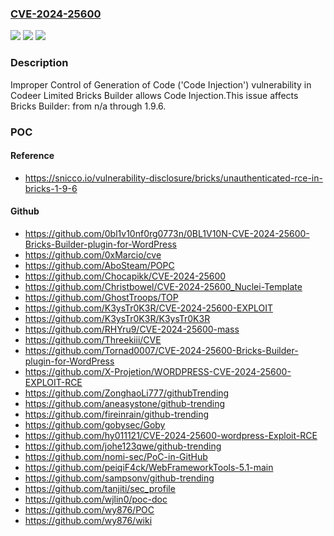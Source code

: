 ### [CVE-2024-25600](https://cve.mitre.org/cgi-bin/cvename.cgi?name=CVE-2024-25600)
![](https://img.shields.io/static/v1?label=Product&message=Bricks%20Builder&color=blue)
![](https://img.shields.io/static/v1?label=Version&message=n%2Fa&color=blue)
![](https://img.shields.io/static/v1?label=Vulnerability&message=CWE-94%20Improper%20Control%20of%20Generation%20of%20Code%20('Code%20Injection')&color=brighgreen)

### Description

Improper Control of Generation of Code ('Code Injection') vulnerability in Codeer Limited Bricks Builder allows Code Injection.This issue affects Bricks Builder: from n/a through 1.9.6.

### POC

#### Reference
- https://snicco.io/vulnerability-disclosure/bricks/unauthenticated-rce-in-bricks-1-9-6

#### Github
- https://github.com/0bl1v10nf0rg0773n/0BL1V10N-CVE-2024-25600-Bricks-Builder-plugin-for-WordPress
- https://github.com/0xMarcio/cve
- https://github.com/AboSteam/POPC
- https://github.com/Chocapikk/CVE-2024-25600
- https://github.com/Christbowel/CVE-2024-25600_Nuclei-Template
- https://github.com/GhostTroops/TOP
- https://github.com/K3ysTr0K3R/CVE-2024-25600-EXPLOIT
- https://github.com/K3ysTr0K3R/K3ysTr0K3R
- https://github.com/RHYru9/CVE-2024-25600-mass
- https://github.com/Threekiii/CVE
- https://github.com/Tornad0007/CVE-2024-25600-Bricks-Builder-plugin-for-WordPress
- https://github.com/X-Projetion/WORDPRESS-CVE-2024-25600-EXPLOIT-RCE
- https://github.com/ZonghaoLi777/githubTrending
- https://github.com/aneasystone/github-trending
- https://github.com/fireinrain/github-trending
- https://github.com/gobysec/Goby
- https://github.com/hy011121/CVE-2024-25600-wordpress-Exploit-RCE
- https://github.com/johe123qwe/github-trending
- https://github.com/nomi-sec/PoC-in-GitHub
- https://github.com/peiqiF4ck/WebFrameworkTools-5.1-main
- https://github.com/sampsonv/github-trending
- https://github.com/tanjiti/sec_profile
- https://github.com/wjlin0/poc-doc
- https://github.com/wy876/POC
- https://github.com/wy876/wiki

